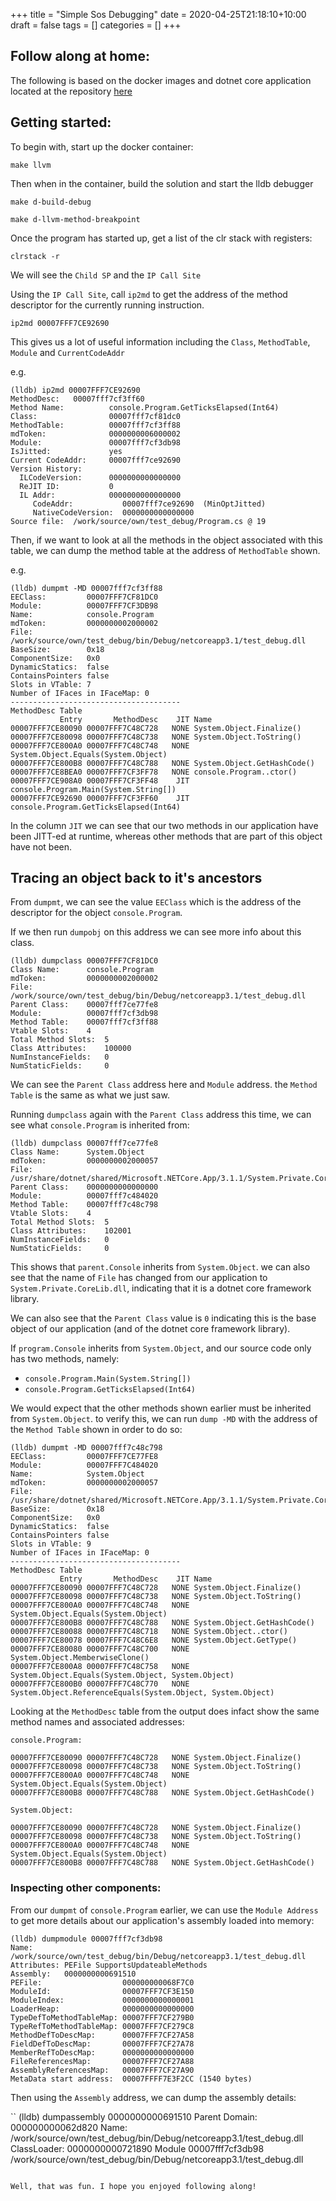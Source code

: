 +++
title = "Simple Sos Debugging"
date = 2020-04-25T21:18:10+10:00
draft = false
tags = []
categories = []
+++

## Follow along at home:

The following is based on the docker images and dotnet core application located at the repository [here](https://github.com/wilvk/dotnet-sos)

## Getting started:

To begin with, start up the docker container:

```
make llvm
```

Then when in the container, build the solution and start the lldb debugger

```
make d-build-debug

make d-llvm-method-breakpoint

```

Once the program has started up, get a list of the clr stack with registers:

```
clrstack -r
```

We will see the `Child SP` and the `IP Call Site`

Using the `IP Call Site`, call `ip2md` to get the address of the method descriptor for the currently running instruction.

```
ip2md 00007FFF7CE92690
```

This gives us a lot of useful information including the `Class`, `MethodTable`, `Module` and `CurrentCodeAddr`

e.g.

```
(lldb) ip2md 00007FFF7CE92690
MethodDesc:   00007fff7cf3ff60
Method Name:          console.Program.GetTicksElapsed(Int64)
Class:                00007fff7cf81dc0
MethodTable:          00007fff7cf3ff88
mdToken:              0000000006000002
Module:               00007fff7cf3db98
IsJitted:             yes
Current CodeAddr:     00007fff7ce92690
Version History:
  ILCodeVersion:      0000000000000000
  ReJIT ID:           0
  IL Addr:            0000000000000000
     CodeAddr:           00007fff7ce92690  (MinOptJitted)
     NativeCodeVersion:  0000000000000000
Source file:  /work/source/own/test_debug/Program.cs @ 19
```


Then, if we want to look at all the methods in the object associated with this table, we can dump the method table at the address of `MethodTable` shown.

e.g.

```
(lldb) dumpmt -MD 00007fff7cf3ff88
EEClass:         00007FFF7CF81DC0
Module:          00007FFF7CF3DB98
Name:            console.Program
mdToken:         0000000002000002
File:            /work/source/own/test_debug/bin/Debug/netcoreapp3.1/test_debug.dll
BaseSize:        0x18
ComponentSize:   0x0
DynamicStatics:  false
ContainsPointers false
Slots in VTable: 7
Number of IFaces in IFaceMap: 0
--------------------------------------
MethodDesc Table
           Entry       MethodDesc    JIT Name
00007FFF7CE80090 00007FFF7C48C728   NONE System.Object.Finalize()
00007FFF7CE80098 00007FFF7C48C738   NONE System.Object.ToString()
00007FFF7CE800A0 00007FFF7C48C748   NONE System.Object.Equals(System.Object)
00007FFF7CE800B8 00007FFF7C48C788   NONE System.Object.GetHashCode()
00007FFF7CE8BEA0 00007FFF7CF3FF78   NONE console.Program..ctor()
00007FFF7CE908A0 00007FFF7CF3FF48    JIT console.Program.Main(System.String[])
00007FFF7CE92690 00007FFF7CF3FF60    JIT console.Program.GetTicksElapsed(Int64)
```

In the column `JIT` we can see that our two methods in our application have been JITT-ed at runtime, whereas other methods that are part of this object have not been.

## Tracing an object back to it's ancestors

From `dumpmt`, we can see the value `EEClass` which is the address of the descriptor for the object `console.Program`.

If we then run `dumpobj` on this address we can see more info about this class.

```
(lldb) dumpclass 00007FFF7CF81DC0
Class Name:      console.Program
mdToken:         0000000002000002
File:            /work/source/own/test_debug/bin/Debug/netcoreapp3.1/test_debug.dll
Parent Class:    00007fff7ce77fe8
Module:          00007fff7cf3db98
Method Table:    00007fff7cf3ff88
Vtable Slots:    4
Total Method Slots:  5
Class Attributes:    100000
NumInstanceFields:   0
NumStaticFields:     0
```

We can see the `Parent Class` address here and `Module` address. the `Method Table` is the same as what we just saw.

Running `dumpclass` again with the `Parent Class` address this time, we can see what `console.Program` is inherited from:

```
(lldb) dumpclass 00007fff7ce77fe8
Class Name:      System.Object
mdToken:         0000000002000057
File:            /usr/share/dotnet/shared/Microsoft.NETCore.App/3.1.1/System.Private.CoreLib.dll
Parent Class:    0000000000000000
Module:          00007fff7c484020
Method Table:    00007fff7c48c798
Vtable Slots:    4
Total Method Slots:  5
Class Attributes:    102001
NumInstanceFields:   0
NumStaticFields:     0
```

This shows that `parent.Console` inherits from `System.Object`. we can also see that the name of `File` has changed from our application to `System.Private.CoreLib.dll`, indicating that it is a dotnet core framework library.

We can also see that the `Parent Class` value is `0` indicating this is the base object of our application (and of the dotnet core framework library).

If `program.Console` inherits from `System.Object`, and our source code only has two methods, namely:

- `console.Program.Main(System.String[])`
- `console.Program.GetTicksElapsed(Int64)`

We would expect that the other methods shown earlier must be inherited from `System.Object`. to verify this, we can run `dump -MD` with the address of the `Method Table` shown in order to do so:

```
(lldb) dumpmt -MD 00007fff7c48c798
EEClass:         00007FFF7CE77FE8
Module:          00007FFF7C484020
Name:            System.Object
mdToken:         0000000002000057
File:            /usr/share/dotnet/shared/Microsoft.NETCore.App/3.1.1/System.Private.CoreLib.dll
BaseSize:        0x18
ComponentSize:   0x0
DynamicStatics:  false
ContainsPointers false
Slots in VTable: 9
Number of IFaces in IFaceMap: 0
--------------------------------------
MethodDesc Table
           Entry       MethodDesc    JIT Name
00007FFF7CE80090 00007FFF7C48C728   NONE System.Object.Finalize()
00007FFF7CE80098 00007FFF7C48C738   NONE System.Object.ToString()
00007FFF7CE800A0 00007FFF7C48C748   NONE System.Object.Equals(System.Object)
00007FFF7CE800B8 00007FFF7C48C788   NONE System.Object.GetHashCode()
00007FFF7CE80088 00007FFF7C48C718   NONE System.Object..ctor()
00007FFF7CE80078 00007FFF7C48C6E8   NONE System.Object.GetType()
00007FFF7CE80080 00007FFF7C48C700   NONE System.Object.MemberwiseClone()
00007FFF7CE800A8 00007FFF7C48C758   NONE System.Object.Equals(System.Object, System.Object)
00007FFF7CE800B0 00007FFF7C48C770   NONE System.Object.ReferenceEquals(System.Object, System.Object)
```

Looking at the `MethodDesc` table from the output does infact show the same method names and associated addresses:

```
console.Program:

00007FFF7CE80090 00007FFF7C48C728   NONE System.Object.Finalize()
00007FFF7CE80098 00007FFF7C48C738   NONE System.Object.ToString()
00007FFF7CE800A0 00007FFF7C48C748   NONE System.Object.Equals(System.Object)
00007FFF7CE800B8 00007FFF7C48C788   NONE System.Object.GetHashCode()

System.Object:

00007FFF7CE80090 00007FFF7C48C728   NONE System.Object.Finalize()
00007FFF7CE80098 00007FFF7C48C738   NONE System.Object.ToString()
00007FFF7CE800A0 00007FFF7C48C748   NONE System.Object.Equals(System.Object)
00007FFF7CE800B8 00007FFF7C48C788   NONE System.Object.GetHashCode()

```

### Inspecting other components:


From our `dumpmt` of `console.Program` earlier, we can use the `Module Address` to get more details about our application's assembly loaded into memory:

```
(lldb) dumpmodule 00007fff7cf3db98
Name:       /work/source/own/test_debug/bin/Debug/netcoreapp3.1/test_debug.dll
Attributes: PEFile SupportsUpdateableMethods
Assembly:   0000000000691510
PEFile:                  000000000068F7C0
ModuleId:                00007FFF7CF3E150
ModuleIndex:             0000000000000001
LoaderHeap:              0000000000000000
TypeDefToMethodTableMap: 00007FFF7CF279B0
TypeRefToMethodTableMap: 00007FFF7CF279C8
MethodDefToDescMap:      00007FFF7CF27A58
FieldDefToDescMap:       00007FFF7CF27A78
MemberRefToDescMap:      0000000000000000
FileReferencesMap:       00007FFF7CF27A88
AssemblyReferencesMap:   00007FFF7CF27A90
MetaData start address:  00007FFFF7E3F2CC (1540 bytes)
```

Then using the `Assembly` address, we can dump the assembly details:

``
(lldb) dumpassembly 0000000000691510
Parent Domain:      000000000062d820
Name:               /work/source/own/test_debug/bin/Debug/netcoreapp3.1/test_debug.dll
ClassLoader:        0000000000721890
  Module
  00007fff7cf3db98    /work/source/own/test_debug/bin/Debug/netcoreapp3.1/test_debug.dll

```

Well, that was fun. I hope you enjoyed following along!
